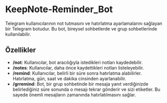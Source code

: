 # KeepNote-Reminder_Bot
 
Telegram kullanıcılarının not tutmasını ve hatırlatma ayarlamalarını sağlayan bir Telegram botudur. Bu bot, bireysel sohbetlerde ve grup sohbetlerinde kullanılabilir.   

## Özellikler  
- **/not**: Kullanıcılar, bot aracılığıyla istedikleri notları kaydedebilir.
- **/notes**: Kullanıcılar, daha önce kaydettikleri notları listeleyebilir.
-  **/remind**: Kullanıcılar, belirli bir süre sonra hatırlatma alabilirler. Hatırlatma, gün, saat ve dakika cinsinden ayarlanabilir.
-  **/grremind**:  Bot, bir grup sohbetinde bir mesaja yanıt verdiğinizde belirlediğiniz süre sonunda o mesajı tekrar gönderir ve sizi etiketler. Bu sayede önemli mesajların zamanında hatırlatılmasını sağlar.
